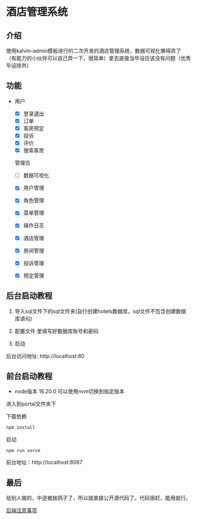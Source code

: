 # 酒店管理系统 

## 介绍

使用kalvin-admin模板进行的二次开发的酒店管理系统，数据可视化懒得弄了（有能力的小伙伴可以自己弄一下，很简单）拿去直接当毕设应该没有问题（优秀毕设除外）

## 功能

- 用户

  - [x] 登录退出
  - [x] 订单
  - [x] 客房预定
  - [x] 投诉
  - [x] 评价
  - [x] 搜索客房

  管理员

  - [ ] 数据可视化
  - [x] 用户管理
  - [x] 角色管理
  - [x] 菜单管理
  - [x] 操作日志
  - [x] 酒店管理
  - [x] 房间管理
  - [x] 投诉管理
  - [x] 预定管理

  

## 后台启动教程

1. 导入sql文件下的sql文件夹(自行创建hotels数据库，sql文件不包含创建数据库语句)

2. 配置文件 里填写好数据库账号和密码

3. 启动

 后台访问地址: http://localhost:80

## 前台启动教程

- node版本 16.20.0 可以使用nvm切换到指定版本

进入到portal文件夹下

下载依赖

````bash
npm install
````

启动

````
npm run serve
````

前台地址：http://localhost:8087



## 最后

给别人做的，中途被放鸽子了，所以就直接公开源代码了。代码很赶，能用就行。

[后端注意事项](hotel-admin/README.md)
